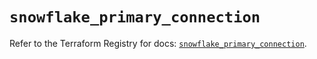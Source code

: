 # `snowflake_primary_connection`

Refer to the Terraform Registry for docs: [`snowflake_primary_connection`](https://registry.terraform.io/providers/snowflake-labs/snowflake/1.0.0/docs/resources/primary_connection).
